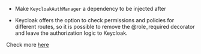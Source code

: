 * Make `KeycloakAuthManager` a dependency to be injected after

* Keycloak offers the option to check permissions and policies for different routes, 
so it is possible to remove the @role_required decorator and leave the authorization
logic to Keycloak.

Check more [here](https://youtu.be/RupQWmYhrLA?si=29_mmHcoPB9Y3KuF)
